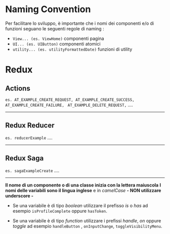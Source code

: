 <!-- @format -->

# Naming Convention

Per facilitare lo sviluppo, è importante che i nomi dei componenti e/o di funzioni seguano le seguenti regole di naming :

- `View... (es. ViewHome)` componenti pagina
- `UI... (es. UIButton)` componenti atomici
- `utility... (es. utilityFormattedDate)` funzioni di utility

# Redux

## **Actions**

`es. AT_EXAMPLE_CREATE_REQUEST, AT_EXAMPLE_CREATE_SUCCESS, AT_EXAMPLE_CREATE_FAILURE, `
`AT_EXAMPLE_DELETE_REQUEST,`
....

---

## **Redux Reducer**

`es. reducerExample`
....

---

## **Redux Saga**

`es. sagaExampleCreate`
....

---

**Il nome di un componente o di una classe inizia con la lettera maiuscola**
**I nomi delle variabili sono il lingua inglese** e in _camelCase_ **- NON utilizzare underscore -**

- Se una variabile è di tipo _boolean_ utilizzare il prefisso _is_ o _has_ ad esempio `isProfileComplete` oppure `hasToken`.

- Se una variabile è di tipo _function_ utilizzare i prefissi _handle_, _on_ oppure _toggle_ ad esempio `handleButton` , `onInputChange`, `toggleVisibilityMenu`.
